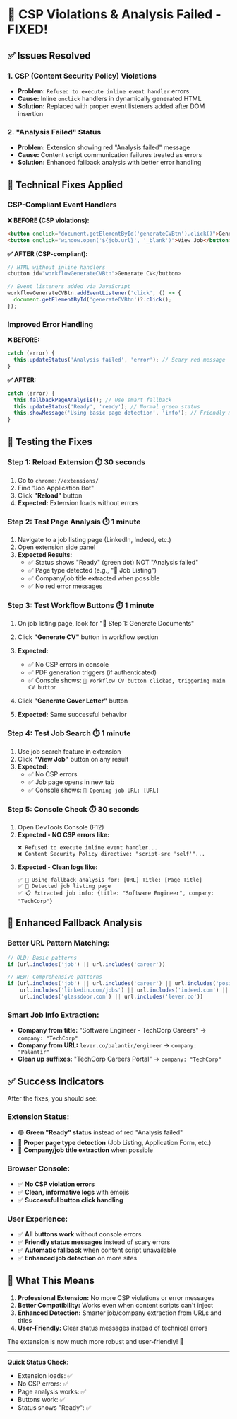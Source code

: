 # 🔧 CSP Violations & Analysis Failed - FIXED!

## ✅ Issues Resolved

### **1. CSP (Content Security Policy) Violations**
- **Problem:** `Refused to execute inline event handler` errors
- **Cause:** Inline `onclick` handlers in dynamically generated HTML
- **Solution:** Replaced with proper event listeners added after DOM insertion

### **2. "Analysis Failed" Status** 
- **Problem:** Extension showing red "Analysis failed" message
- **Cause:** Content script communication failures treated as errors
- **Solution:** Enhanced fallback analysis with better error handling

## 🔧 Technical Fixes Applied

### **CSP-Compliant Event Handlers**

**❌ BEFORE (CSP violations):**
```html
<button onclick="document.getElementById('generateCVBtn').click()">Generate CV</button>
<button onclick="window.open('${job.url}', '_blank')">View Job</button>
```

**✅ AFTER (CSP-compliant):**
```javascript
// HTML without inline handlers
<button id="workflowGenerateCVBtn">Generate CV</button>

// Event listeners added via JavaScript
workflowGenerateCVBtn.addEventListener('click', () => {
  document.getElementById('generateCVBtn')?.click();
});
```

### **Improved Error Handling**

**❌ BEFORE:**
```javascript
catch (error) {
  this.updateStatus('Analysis failed', 'error'); // Scary red message
}
```

**✅ AFTER:**
```javascript
catch (error) {
  this.fallbackPageAnalysis(); // Use smart fallback
  this.updateStatus('Ready', 'ready'); // Normal green status
  this.showMessage('Using basic page detection', 'info'); // Friendly message
}
```

## 🧪 Testing the Fixes

### **Step 1: Reload Extension** ⏱️ 30 seconds
1. Go to `chrome://extensions/`
2. Find "Job Application Bot"
3. Click **"Reload"** button
4. **Expected:** Extension loads without errors

### **Step 2: Test Page Analysis** ⏱️ 1 minute
1. Navigate to a job listing page (LinkedIn, Indeed, etc.)
2. Open extension side panel
3. **Expected Results:**
   - ✅ Status shows "Ready" (green dot) NOT "Analysis failed"
   - ✅ Page type detected (e.g., "💼 Job Listing") 
   - ✅ Company/job title extracted when possible
   - ✅ No red error messages

### **Step 3: Test Workflow Buttons** ⏱️ 1 minute
1. On job listing page, look for "📄 Step 1: Generate Documents"
2. Click **"Generate CV"** button in workflow section
3. **Expected:**
   - ✅ No CSP errors in console
   - ✅ PDF generation triggers (if authenticated)
   - ✅ Console shows: `📄 Workflow CV button clicked, triggering main CV button`

4. Click **"Generate Cover Letter"** button
5. **Expected:** Same successful behavior

### **Step 4: Test Job Search** ⏱️ 1 minute  
1. Use job search feature in extension
2. Click **"View Job"** button on any result
3. **Expected:**
   - ✅ No CSP errors
   - ✅ Job page opens in new tab
   - ✅ Console shows: `🔗 Opening job URL: [URL]`

### **Step 5: Console Check** ⏱️ 30 seconds
1. Open DevTools Console (F12)
2. **Expected - NO CSP errors like:**
   ```
   ❌ Refused to execute inline event handler...
   ❌ Content Security Policy directive: "script-src 'self'"...
   ```
3. **Expected - Clean logs like:**
   ```
   ✅ 🔄 Using fallback analysis for: [URL] Title: [Page Title]
   ✅ 💼 Detected job listing page  
   ✅ 📋 Extracted job info: {title: "Software Engineer", company: "TechCorp"}
   ```

## 🐛 Enhanced Fallback Analysis

### **Better URL Pattern Matching:**
```javascript
// OLD: Basic patterns
if (url.includes('job') || url.includes('career'))

// NEW: Comprehensive patterns  
if (url.includes('job') || url.includes('career') || url.includes('position') || 
    url.includes('linkedin.com/jobs') || url.includes('indeed.com') || 
    url.includes('glassdoor.com') || url.includes('lever.co'))
```

### **Smart Job Info Extraction:**
- **Company from title:** "Software Engineer - TechCorp Careers" → `company: "TechCorp"`
- **Company from URL:** `lever.co/palantir/engineer` → `company: "Palantir"`
- **Clean up suffixes:** "TechCorp Careers Portal" → `company: "TechCorp"`

## ✅ Success Indicators

After the fixes, you should see:

### **Extension Status:**
- 🟢 **Green "Ready" status** instead of red "Analysis failed"
- 📄 **Proper page type detection** (Job Listing, Application Form, etc.)
- 🏢 **Company/job title extraction** when possible

### **Browser Console:**
- ✅ **No CSP violation errors** 
- ✅ **Clean, informative logs** with emojis
- ✅ **Successful button click handling**

### **User Experience:**
- ✅ **All buttons work** without console errors
- ✅ **Friendly status messages** instead of scary errors  
- ✅ **Automatic fallback** when content script unavailable
- ✅ **Enhanced job detection** on more sites

## 🎯 What This Means

1. **Professional Extension:** No more CSP violations or error messages
2. **Better Compatibility:** Works even when content scripts can't inject
3. **Enhanced Detection:** Smarter job/company extraction from URLs and titles
4. **User-Friendly:** Clear status messages instead of technical errors

The extension is now much more robust and user-friendly! 🚀

---

**Quick Status Check:**
- Extension loads: ✅
- No CSP errors: ✅  
- Page analysis works: ✅
- Buttons work: ✅
- Status shows "Ready": ✅ 